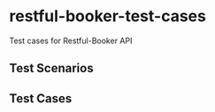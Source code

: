 # restful-booker-test-cases
Test cases for Restful-Booker API 

## Test Scenarios

<!-- P0_TEST_SCENARIOS_START -->
<!-- P0_TEST_SCENARIOS_END -->

<!-- P1_TEST_SCENARIOS_START -->
<!-- P1_TEST_SCENARIOS_END -->

<!-- P2_TEST_SCENARIOS_START -->
<!-- P2_TEST_SCENARIOS_END -->

## Test Cases

<!-- TEST_CASES_START -->
<!-- TEST_CASES_END -->
